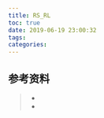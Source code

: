 ```yaml
---
title: RS_RL
toc: true
date: 2019-06-19 23:00:32
tags:
categories:
---
```






## 参考资料
> - []()
> - []()
